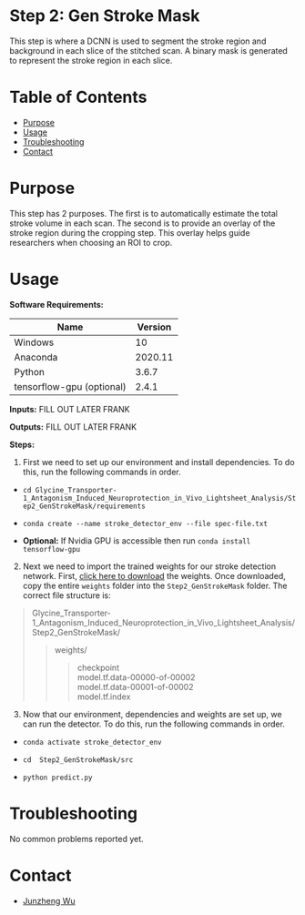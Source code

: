 # Step 2: Gen Stroke Mask

This step is where a DCNN is used to segment the stroke region and background in each slice of the stitched scan. A binary mask is generated to represent the stroke region in each slice.

# Table of Contents
* [Purpose](#purpose)
* [Usage](#usage)
* [Troubleshooting](#troulbeshooting)
* [Contact](#contact)

# Purpose
This step has 2 purposes. The first is to automatically estimate the total stroke volume in each scan. The second is to provide an overlay of the stroke region during the cropping step. This overlay helps guide researchers when choosing an ROI to crop.

# Usage

**Software Requirements:**

| Name | Version |
| ----------- | ----------- |
| Windows | 10 |
| Anaconda | 2020.11 |
| Python | 3.6.7 |
| tensorflow-gpu (optional) | 2.4.1 |

**Inputs:** FILL OUT LATER FRANK

**Outputs:** FILL OUT LATER FRANK

**Steps:**

1. First we need to set up our environment and install dependencies. To do this, run the following commands in order.   

- `cd Glycine_Transporter-1_Antagonism_Induced_Neuroprotection_in_Vivo_Lightsheet_Analysis/Step2_GenStrokeMask/requirements`

- `conda create --name stroke_detector_env --file spec-file.txt`

- **Optional:** If Nvidia GPU is accessible then run  `conda install tensorflow-gpu`


2. Next we need to import the trained weights for our stroke detection network. First, [click here to download](https://drive.google.com/drive/folders/1vak_PFfdLiy1uARrOCWuWO95iVOY5TNX?usp=sharing) the weights. Once downloaded, copy the entire `weights` folder into the `Step2_GenStrokeMask`
folder. The correct file structure is:
> Glycine_Transporter-1_Antagonism_Induced_Neuroprotection_in_Vivo_Lightsheet_Analysis/Step2_GenStrokeMask/  
>> weights/  
>>> checkpoint  
>>> model.tf.data-00000-of-00002  
>>> model.tf.data-00001-of-00002  
>>> model.tf.index  

3. Now that our environment, dependencies and weights are set up, we can run the detector. To do this, run the following commands in order.

- `conda activate stroke_detector_env`

- `cd  Step2_GenStrokeMask/src`

- `python predict.py`

# Troubleshooting

No common problems reported yet.

# Contact
* [Junzheng Wu](alchemistWu0521@gmail.com)
